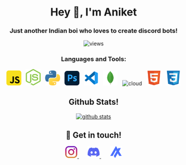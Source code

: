 <h1 align="center">Hey 👋, I'm Aniket</h1>
<h3 align="center">Just another Indian boi who loves to create discord bots!</h3>

<p align="center">
  <img src="https://badges.pufler.dev/visits/aniket091/aniket091?style=for-the-badge&label=profile%20views&color=6366f1" alt="views" />
</p>


<h3 align="center">Languages and Tools:</h3>

<p align="center">
  <img width="40px" alt="JS"       src="./assets/javascript.svg" />&nbsp;&nbsp;
  <img width="40px" alt="Node.JS"  src="./assets/nodejs.svg"/>&nbsp;&nbsp;
  <img width="40px" alt="python"   src="./assets/python.svg" />&nbsp;&nbsp;
  <img width="40px" alt="ps"       src="./assets/photoshop.svg" />&nbsp;&nbsp;
  <img width="40px" alt="vs code"  src="./assets/vscode.svg"/>&nbsp;&nbsp;
  <img width="40px" alt="mongodb"  src="./assets/mongodb.svg" />&nbsp;&nbsp;
  <img width="40px" alt="cloud"    src="./assets/cloud.svg" />&nbsp;&nbsp;
  <img width="40px" alt="html"     src="./assets/html.svg" />&nbsp;&nbsp;
  <img width="40px" alt="css"      src="./assets/css.svg" />
</p>


<h2 align="center">Github Stats!</h2>

<p align="center">
  <a href="https://github.com/aniket091/">
    <img src="https://github-readme-stats.vercel.app/api?username=aniket091&show_icons=true&count_private=true&theme=tokyonight&hide_border=true" alt="github stats" >
  </a>
</p>


<h2 align="center">🤝 Get in touch!</h2>

<p align="center">
  <a href="https://www.instagram.com/aniket.091/" target="_blank">
    <img src="./assets/instagram.png" height="32" width="32" alt="insta" >
  </a>&nbsp;&nbsp;&nbsp;&nbsp;&nbsp;
  <a href="https://discord.com/invite/GaczkwfgV9" target="_blank">
    <img src="./assets/discord.svg" height="32" width="32" alt="discord" >
  </a>&nbsp;&nbsp;&nbsp;&nbsp;&nbsp;
  <a href="https://aniket.cf/" target="_blank">
    <img src="./assets/aniket.png" height="32" width="32" alt="website" >
  </a>
</p>
